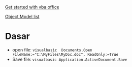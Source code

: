 [Get started with vba office](https://docs.microsoft.com/en-us/office/vba/library-reference/concepts/getting-started-with-vba-in-office)

[Object Model list](https://docs.microsoft.com/en-us/office/vba/api/overview/word/object-model)

# Dasar
* open file: ```visualbasic  Documents.Open FileName:="C:\MyFiles\MyDoc.doc", ReadOnly:=True ```
* Save file: ```visualbasic Application.ActiveDocument.Save ```
